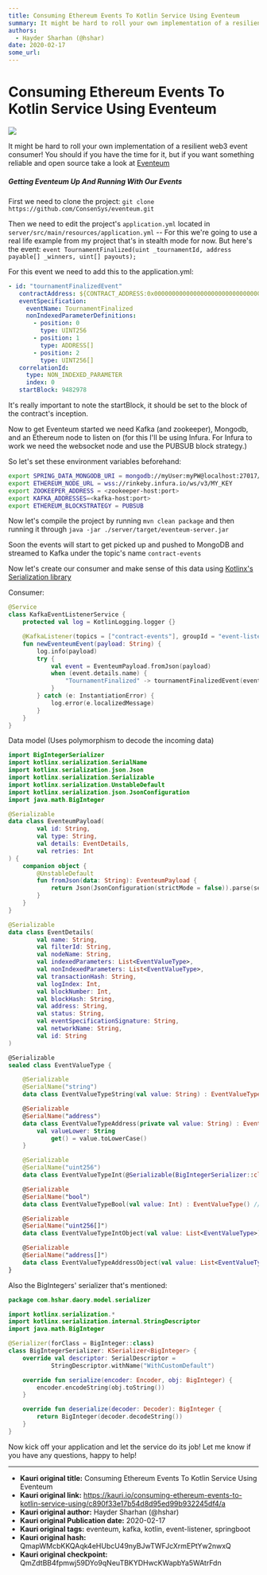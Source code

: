 ```yaml
---
title: Consuming Ethereum Events To Kotlin Service Using Eventeum
summary: It might be hard to roll your own implementation of a resilient web3 event consumer! You should if you have the time for it, but if you want something reliable
authors:
  - Hayder Sharhan (@hshar)
date: 2020-02-17
some_url: 
---
```


# Consuming Ethereum Events To Kotlin Service Using Eventeum

![](https://ipfs.infura.io/ipfs/QmXxTyEzKzE5N4n5noD6BsavXNXDTxhDN5wsUqSHmy3edB)


It might be hard to roll your own implementation of a resilient web3 event consumer! You should if you have the time for it, but if you want something reliable and open source take a look at [Eventeum](https://github.com/ConsenSys/eventeum)

##### Getting Eventeum Up And Running With Our Events
First we need to clone the project: `git clone https://github.com/ConsenSys/eventeum.git`

Then we need to edit the project's `application.yml` located in `server/src/main/resources/application.yml` -- For this we're going to use a real life example from my project that's in stealth mode for now. But here's the event: `event TournamentFinalized(uint _tournamentId, address payable[] _winners, uint[] payouts);`

For this event we need to add this to the application.yml:

```yaml
- id: "tournamentFinalizedEvent"
   contractAddress: ${CONTRACT_ADDRESS:0x00000000000000000000000000000000000000000}
   eventSpecification:
     eventName: TournamentFinalized
     nonIndexedParameterDefinitions:
       - position: 0
         type: UINT256
       - position: 1
         type: ADDRESS[]
       - position: 2
         type: UINT256[]
   correlationId:
     type: NON_INDEXED_PARAMETER
     index: 0
   startBlock: 9482978
```

It's really important to note the startBlock, it should be set to the block of the contract's inception.

Now to get Eventeum started we need Kafka (and zookeeper), Mongodb, and an Ethereum node to listen on (for this I'll be using Infura. For Infura to work we need the websocket node and use the PUBSUB block strategy.)

So let's set these environment variables beforehand:

```bash
export SPRING_DATA_MONGODB_URI = mongodb://myUser:myPW@localhost:27017/myDB
export ETHEREUM_NODE_URL = wss://rinkeby.infura.io/ws/v3/MY_KEY
export ZOOKEEPER_ADDRESS = <zookeeper-host:port>
export KAFKA_ADDRESSES=<kafka-host:port>
export ETHEREUM_BLOCKSTRATEGY = PUBSUB
```

Now let's compile the project by running `mvn clean package` and then running it through `java -jar ./server/target/eventeum-server.jar`

Soon the events will start to get picked up and pushed to MongoDB and streamed to Kafka under the topic's name `contract-events`

Now let's create our consumer and make sense of this data using [Kotlinx's Serialization library](https://github.com/Kotlin/kotlinx.serialization)

Consumer:

```kotlin
@Service
class KafkaEventListenerService {
    protected val log = KotlinLogging.logger {}

    @KafkaListener(topics = ["contract-events"], groupId = "event-listener")
    fun newEventeumEvent(payload: String) {
        log.info(payload)
        try {
            val event = EventeumPayload.fromJson(payload)
            when (event.details.name) {
                "TournamentFinalized" -> tournamentFinalizedEvent(event) // A function to be implemented
            }
        } catch (e: InstantiationError) {
            log.error(e.localizedMessage)
        }
    }
}
```

Data model (Uses polymorphism to decode the incoming data)

```kotlin
import BigIntegerSerializer
import kotlinx.serialization.SerialName
import kotlinx.serialization.json.Json
import kotlinx.serialization.Serializable
import kotlinx.serialization.UnstableDefault
import kotlinx.serialization.json.JsonConfiguration
import java.math.BigInteger

@Serializable
data class EventeumPayload(
        val id: String,
        val type: String,
        val details: EventDetails,
        val retries: Int
) {
    companion object {
        @UnstableDefault
        fun fromJson(data: String): EventeumPayload {
            return Json(JsonConfiguration(strictMode = false)).parse(serializer(), data)
        }
    }
}

@Serializable
data class EventDetails(
        val name: String,
        val filterId: String,
        val nodeName: String,
        val indexedParameters: List<EventValueType>,
        val nonIndexedParameters: List<EventValueType>,
        val transactionHash: String,
        val logIndex: Int,
        val blockNumber: Int,
        val blockHash: String,
        val address: String,
        val status: String,
        val eventSpecificationSignature: String,
        val networkName: String,
        val id: String
)

@Serializable
sealed class EventValueType {

    @Serializable
    @SerialName("string")
    data class EventValueTypeString(val value: String) : EventValueType()

    @Serializable
    @SerialName("address")
    data class EventValueTypeAddress(private val value: String) : EventValueType() {
        val valueLower: String
            get() = value.toLowerCase()
    }

    @Serializable
    @SerialName("uint256")
    data class EventValueTypeInt(@Serializable(BigIntegerSerializer::class) val value: BigInteger) : EventValueType()

    @Serializable
    @SerialName("bool")
    data class EventValueTypeBool(val value: Int) : EventValueType() // Temporary fix until Eventeum supports true and false booleans

    @Serializable
    @SerialName("uint256[]")
    data class EventValueTypeIntObject(val value: List<EventValueType>) : EventValueType()

    @Serializable
    @SerialName("address[]")
    data class EventValueTypeAddressObject(val value: List<EventValueType>) : EventValueType()
}
```

Also the BigIntegers' serializer that's mentioned:

```kotlin
package com.hshar.daory.model.serializer

import kotlinx.serialization.*
import kotlinx.serialization.internal.StringDescriptor
import java.math.BigInteger

@Serializer(forClass = BigInteger::class)
class BigIntegerSerializer: KSerializer<BigInteger> {
    override val descriptor: SerialDescriptor =
            StringDescriptor.withName("WithCustomDefault")

    override fun serialize(encoder: Encoder, obj: BigInteger) {
        encoder.encodeString(obj.toString())
    }

    override fun deserialize(decoder: Decoder): BigInteger {
        return BigInteger(decoder.decodeString())
    }
}
```

Now kick off your application and let the service do its job! Let me know if you have any questions, happy to help!


---

- **Kauri original title:** Consuming Ethereum Events To Kotlin Service Using Eventeum
- **Kauri original link:** https://kauri.io/consuming-ethereum-events-to-kotlin-service-using/c890f33e17b54d8d95ed99b932245df4/a
- **Kauri original author:** Hayder Sharhan (@hshar)
- **Kauri original Publication date:** 2020-02-17
- **Kauri original tags:** eventeum, kafka, kotlin, event-listener, springboot
- **Kauri original hash:** QmapWMcbKKQAqk4eHUbcU49nyBJwTWFJcXrmEPtYw2nwxQ
- **Kauri original checkpoint:** QmZdtBB4fpmwj59DYo9qNeuTBKYDHwcKWapbYa5WAtrFdn



